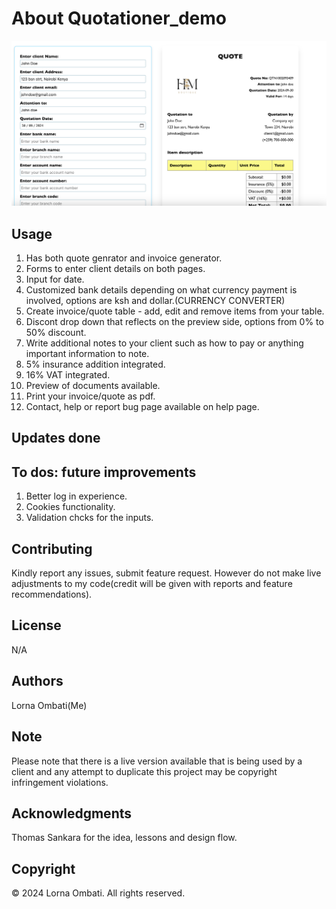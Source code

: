 # About Quotationer_demo 

![Alt text](src/images/demo.png)


## Usage
1. Has both quote genrator and invoice generator.
2. Forms to enter client details on both pages. 
3. Input for date. 
4. Customized bank details depending on what currency payment is involved, options are ksh and dollar.(CURRENCY CONVERTER)
5. Create invoice/quote table - add, edit and remove items from your table.
6. Discont drop down that reflects on the preview side, options from 0% to 50% discount.
7. Write additional notes to your client such as how to pay or anything important information to note.
8. 5% insurance addition integrated.
9. 16% VAT integrated.
10. Preview of documents available.
11. Print your invoice/quote as pdf.
12. Contact, help or report bug page available on help page.


## Updates done

## To dos: future improvements
1. Better log in experience.
2. Cookies functionality.
3. Validation chcks for the inputs.

## Contributing

Kindly report any issues, submit feature request. However do not make live adjustments to my code(credit will be given with reports and feature recommendations).

## License

N/A

## Authors

Lorna Ombati(Me)

## Note

Please note that there is a live version available that is being used by a client and any attempt to duplicate this project may be copyright infringement violations.

## Acknowledgments

Thomas Sankara for the idea, lessons and design flow.

## Copyright

© 2024 Lorna Ombati. All rights reserved.



